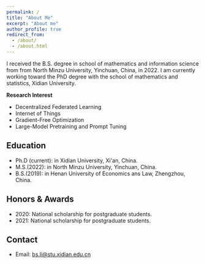 ```yaml
---
permalink: /
title: "About Me"
excerpt: "About me"
author_profile: true
redirect_from: 
  - /about/
  - /about.html
---
```


I received the B.S. degree in school of mathematics and information science from from North Minzu University, Yinchuan, China, in 2022. I am currently
working toward the PhD degree with the school of mathematics and statistics, Xidian University. 

**Research Interest**
* Decentralized Federated Learning 
* Internet of Things
* Gradient-Free Optimization
* Large-Model Pretraining and Prompt Tuning



Education
------
* Ph.D (current): in Xidian University, Xi'an, China.
* M.S.(2022): in North Minzu University, Yinchuan, China.
* B.S.(2019): in Henan University of Economics ans Law, Zhengzhou, China.



Honors & Awards
------
* 2020: National scholarship for postgraduate students.
* 2021: National scholarship for postgraduate students.
  
Contact
------
* Email: bs.li@stu.xidian.edu.cn

